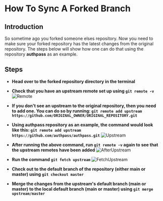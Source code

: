 # How To Sync A Forked Branch

## Introduction

So sometime ago you forked someone elses repository. Now you need to make sure your forked repository has the latest changes from the original repository.
The steps below will show how one can do that using the repository **authpass** as an example. 

## Steps

- **Head over to the forked repository directory in the terminal**

- **Check that you have an upstream remote set up using `git remote -v`**
![Remote](https://github.com/TomerPacific/firstimers/blob/master/assets/gitRemote.jpg?raw=true)

- **If you don't see an upstream to the original repository, then you need to add one. You can do so by running: `git remote add upstream https://github.com/ORIGINAL_OWNER/ORIGINAL_REPOSITORY.git`**

- **Using authpass repository as an example, the command would look like this: `git remote add upstream https://github.com/authpass/authpass.git`**
![Upstream](https://github.com/TomerPacific/firstimers/blob/master/assets/addUpstream.jpg?raw=true)

- **After running the above command, run `git remote -v` again to see that the upstream remotes have been added**
![AfterUpstream](https://github.com/TomerPacific/firstimers/blob/master/assets/remoteAfterUpstream.jpg?raw=true)

- **Run the command `git fetch upstream`**
![FetchUpstream](https://github.com/TomerPacific/firstimers/blob/master/assets/fetchUpstream.jpg?raw=true)

- **Check out to the default branch of the repository (either main or master) using `git checkout master`**

- **Merge the changes from the upstream's default branch (main or master) to the local default branch (main or master) using `git merge upstream/master`**
